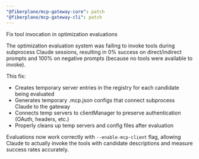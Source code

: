 ```yaml
---
"@fiberplane/mcp-gateway-core": patch
"@fiberplane/mcp-gateway-cli": patch
---
```


Fix tool invocation in optimization evaluations

The optimization evaluation system was failing to invoke tools during subprocess Claude sessions, resulting in 0% success on direct/indirect prompts and 100% on negative prompts (because no tools were available to invoke).

This fix:
- Creates temporary server entries in the registry for each candidate being evaluated
- Generates temporary .mcp.json configs that connect subprocess Claude to the gateway
- Connects temp servers to clientManager to preserve authentication (OAuth, headers, etc.)
- Properly cleans up temp servers and config files after evaluation

Evaluations now work correctly with `--enable-mcp-client` flag, allowing Claude to actually invoke the tools with candidate descriptions and measure success rates accurately.
